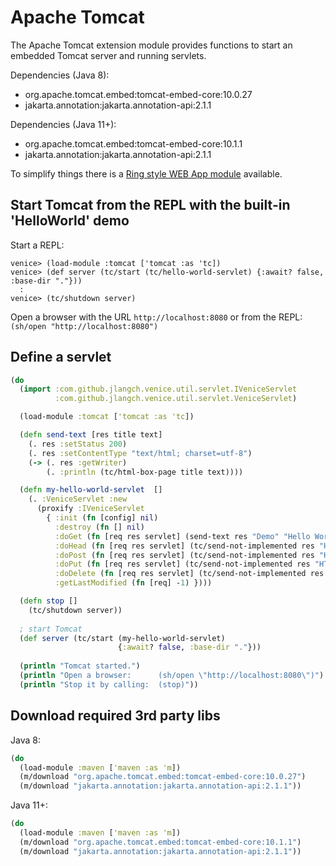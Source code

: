 # Apache Tomcat

The Apache Tomcat extension module provides functions to start an embedded 
Tomcat server and running servlets.

Dependencies (Java 8):

 - org.apache.tomcat.embed:tomcat-embed-core:10.0.27
 - jakarta.annotation:jakarta.annotation-api:2.1.1

Dependencies (Java 11+):

 - org.apache.tomcat.embed:tomcat-embed-core:10.1.1
 - jakarta.annotation:jakarta.annotation-api:2.1.1

To simplify things there is a 
[Ring style WEB App module](ext-ring.md) available.
 
 
## Start Tomcat from the REPL with the built-in 'HelloWorld' demo 

Start a REPL:

```text
venice> (load-module :tomcat ['tomcat :as 'tc])
venice> (def server (tc/start (tc/hello-world-servlet) {:await? false, :base-dir "."}))
  :
venice> (tc/shutdown server)
```

Open a browser with the URL `http://localhost:8080` or from the REPL: `(sh/open "http://localhost:8080")`


## Define a servlet

```clojure
(do
  (import :com.github.jlangch.venice.util.servlet.IVeniceServlet
          :com.github.jlangch.venice.util.servlet.VeniceServlet)

  (load-module :tomcat ['tomcat :as 'tc])

  (defn send-text [res title text]
    (. res :setStatus 200)
    (. res :setContentType "text/html; charset=utf-8")
    (-> (. res :getWriter)
        (. :println (tc/html-box-page title text))))

  (defn my-hello-world-servlet  []
    (. :VeniceServlet :new
      (proxify :IVeniceServlet
        { :init (fn [config] nil)
          :destroy (fn [] nil)
          :doGet (fn [req res servlet] (send-text res "Demo" "Hello World"))
          :doHead (fn [req res servlet] (tc/send-not-implemented res "HTTP Method HEAD"))
          :doPost (fn [req res servlet] (tc/send-not-implemented res "HTTP Method POST"))
          :doPut (fn [req res servlet] (tc/send-not-implemented res "HTTP Method PUT"))
          :doDelete (fn [req res servlet] (tc/send-not-implemented res "HTTP Method DELETE"))
          :getLastModified (fn [req] -1) })))

  (defn stop []
    (tc/shutdown server))
 
  ; start Tomcat
  (def server (tc/start (my-hello-world-servlet) 
                        {:await? false, :base-dir "."}))
  
  (println "Tomcat started.")
  (println "Open a browser:      (sh/open \"http://localhost:8080\")")
  (println "Stop it by calling:  (stop)"))
```


## Download required 3rd party libs

Java 8:

```clojure
(do
  (load-module :maven ['maven :as 'm])
  (m/download "org.apache.tomcat.embed:tomcat-embed-core:10.0.27")
  (m/download "jakarta.annotation:jakarta.annotation-api:2.1.1"))
```

Java 11+:

```clojure
(do
  (load-module :maven ['maven :as 'm])
  (m/download "org.apache.tomcat.embed:tomcat-embed-core:10.1.1")
  (m/download "jakarta.annotation:jakarta.annotation-api:2.1.1"))
```
